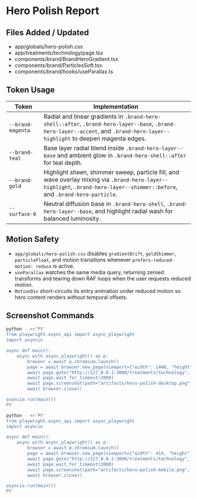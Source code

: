 # Hero Polish Report

## Files Added / Updated
- app/globals/hero-polish.css
- app/treatments/technology/page.tsx
- components/brand/BrandHeroGradient.tsx
- components/brand/ParticlesSoft.tsx
- components/brand/hooks/useParallax.ts

## Token Usage
| Token | Implementation |
| --- | --- |
| `--brand-magenta` | Radial and linear gradients in `.brand-hero-shell::after`, `.brand-hero-layer--base`, `.brand-hero-layer--accent`, and `.brand-hero-layer--highlight` to deepen magenta edges. |
| `--brand-teal` | Base layer radial blend inside `.brand-hero-layer--base` and ambient glow in `.brand-hero-shell::after` for teal depth. |
| `--brand-gold` | Highlight sheen, shimmer sweep, particle fill, and wave overlay mixing via `.brand-hero-layer--highlight`, `.brand-hero-layer--shimmer::before`, and `.brand-hero-particle`. |
| `--surface-0` | Neutral diffusion base in `.brand-hero-shell`, `.brand-hero-layer--base`, and highlight radial wash for balanced luminosity. |

## Motion Safety
- `app/globals/hero-polish.css` disables `gradientDrift`, `goldShimmer`, `particleFloat`, and motion transitions whenever `prefers-reduced-motion: reduce` is active.
- `useParallax` watches the same media query, returning zeroed transforms and tearing down RAF loops when the user requests reduced motion.
- `MotionDiv` short-circuits its entry animation under reduced motion so hero content renders without temporal offsets.

## Screenshot Commands

```bash
python - <<'PY'
from playwright.async_api import async_playwright
import asyncio

async def main():
    async with async_playwright() as p:
        browser = await p.chromium.launch()
        page = await browser.new_page(viewport={"width": 1440, "height": 900})
        await page.goto("http://127.0.0.1:3000/treatments/technology", wait_until="networkidle")
        await page.wait_for_timeout(2000)
        await page.screenshot(path="artifacts/hero-polish-desktop.png", full_page=True)
        await browser.close()

asyncio.run(main())
PY
```

```bash
python - <<'PY'
from playwright.async_api import async_playwright
import asyncio

async def main():
    async with async_playwright() as p:
        browser = await p.chromium.launch()
        page = await browser.new_page(viewport={"width": 414, "height": 896}, device_scale_factor=3)
        await page.goto("http://127.0.0.1:3000/treatments/technology", wait_until="networkidle")
        await page.wait_for_timeout(2000)
        await page.screenshot(path="artifacts/hero-polish-mobile.png", full_page=True)
        await browser.close()

asyncio.run(main())
PY
```
